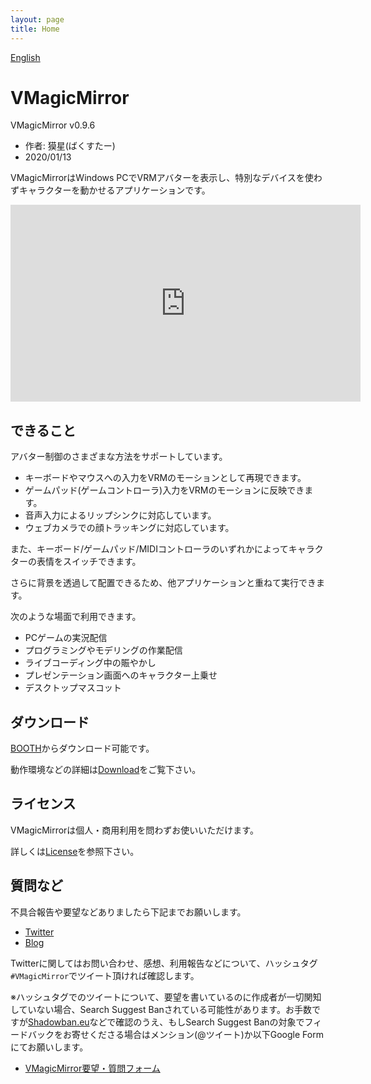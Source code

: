 ```yaml
---
layout: page
title: Home
---
```


[English](./en_index.html)

# VMagicMirror

VMagicMirror v0.9.6

* 作者: 獏星(ばくすたー)
* 2020/01/13

VMagicMirrorはWindows PCでVRMアバターを表示し、特別なデバイスを使わずキャラクターを動かせるアプリケーションです。

<iframe width="560" height="315" src="https://www.youtube.com/embed/jhGOnf8HOKk" frameborder="0" allow="accelerometer; autoplay; encrypted-media; gyroscope; picture-in-picture" allowfullscreen></iframe>

## できること

アバター制御のさまざまな方法をサポートしています。

* キーボードやマウスへの入力をVRMのモーションとして再現できます。
* ゲームパッド(ゲームコントローラ)入力をVRMのモーションに反映できます。
* 音声入力によるリップシンクに対応しています。
* ウェブカメラでの顔トラッキングに対応しています。

また、キーボード/ゲームパッド/MIDIコントローラのいずれかによってキャラクターの表情をスイッチできます。

さらに背景を透過して配置できるため、他アプリケーションと重ねて実行できます。

次のような場面で利用できます。

* PCゲームの実況配信
* プログラミングやモデリングの作業配信
* ライブコーディング中の賑やかし
* プレゼンテーション画面へのキャラクター上乗せ
* デスクトップマスコット

## ダウンロード

[BOOTH](https://booth.pm/ja/items/1272298)からダウンロード可能です。

動作環境などの詳細は[Download](./download.html)をご覧下さい。

## ライセンス

VMagicMirrorは個人・商用利用を問わずお使いいただけます。

詳しくは[License](./license.html)を参照下さい。

## 質問など

不具合報告や要望などありましたら下記までお願いします。

* [Twitter](https://twitter.com/baku_dreameater)
* [Blog](https://www.baku-dreameater.net/)

Twitterに関してはお問い合わせ、感想、利用報告などについて、ハッシュタグ`#VMagicMirror`でツイート頂ければ確認します。

※ハッシュタグでのツイートについて、要望を書いているのに作成者が一切関知していない場合、Search Suggest Banされている可能性があります。お手数ですが[Shadowban.eu](https://shadowban.eu/)などで確認のうえ、もしSearch Suggest Banの対象でフィードバックをお寄せくださる場合はメンション(@ツイート)か以下Google Formにてお願いします。

* [VMagicMirror要望・質問フォーム](https://forms.gle/ULLsY4C96ggZBfNw9)
